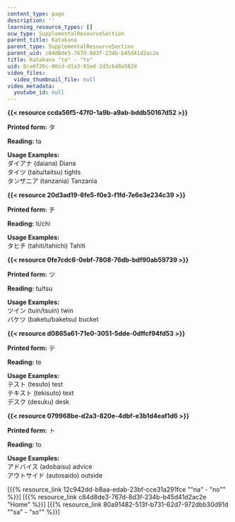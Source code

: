 ```yaml
---
content_type: page
description: ''
learning_resource_types: []
ocw_type: SupplementalResourceSection
parent_title: Katakana
parent_type: SupplementalResourceSection
parent_uid: c84d8de3-767d-8d3f-234b-b45d41d2ac2e
title: Katakana "ta" - "to"
uid: 8ce0f26c-06cd-d1a3-91ed-2d3c648a582d
video_files:
  video_thumbnail_file: null
video_metadata:
  youtube_id: null
---
```


**{{< resource ccda56f5-47f0-1a9b-a9ab-bddb50167d52 >}}**

**Printed form:** タ

**Reading:** ta

**Usage Examples:**  
ダイアナ (daiana) Diana  
タイツ (taitu/taitsu) tights  
タンザニア (tanzania) Tanzania

**{{< resource 20d3ad19-6fe5-f0e3-f1fd-7e6e3e234c39 >}}**

**Printed form:** チ

**Reading:** ti/chi

**Usage Examples:**  
タヒチ (tahiti/tahichi) Tahiti

**{{< resource 0fe7cdc6-0ebf-7808-76db-bdf90ab59739 >}}**

**Printed form:** ツ

**Reading:** tu/tsu

**Usage Examples:**  
ツイン (tuin/tsuin) twin  
バケツ (baketu/baketsu) bucket

**{{< resource d0865a61-71e0-3051-5dde-0dffcf94fd53 >}}**

**Printed form:** テ

**Reading:** te

**Usage Examples:**  
テスト (tesuto) test  
テキスト (tekisuto) text  
デスク (desuku) desk

**{{< resource 079968be-d2a3-820e-4dbf-e3b1d4eaf1d6 >}}**

**Printed form:** ト

**Reading:** to

**Usage Examples:**  
アドバイス (adobaisu) advice  
アウトサイド (autosaido) outside

  
\[{{% resource_link 12c942dd-b8aa-edab-23bf-cce31a291fce "\"na\" - \"no\"" %}}\] \[{{% resource_link c84d8de3-767d-8d3f-234b-b45d41d2ac2e "Home" %}}\] \[{{% resource_link 80a91482-513f-b731-62d7-972dbb30d91d "\"sa\" - \"so\"" %}}\]